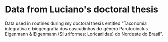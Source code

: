 # Data from Luciano's doctoral thesis 
Data used in routines during my doctoral thesis entitled "Taxonomia integrativa e biogeografia dos cascudinhos do gênero Parotocinclus Eigenmann & Eigenmann (Siluriformes: Loricariidae) do Nordeste do Brasil".
